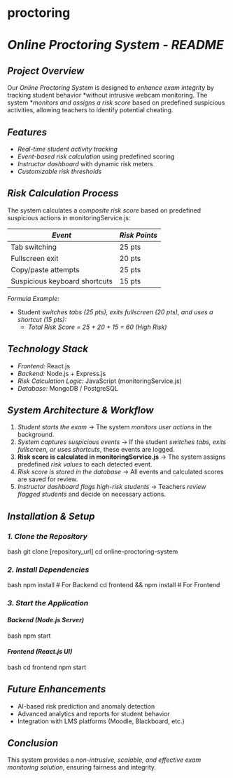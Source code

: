 # proctoring
# *Online Proctoring System - README*

## *Project Overview*
Our *Online Proctoring System* is designed to *enhance exam integrity* by tracking student behavior *without intrusive webcam monitoring. The system **monitors and assigns a risk score* based on predefined suspicious activities, allowing teachers to identify potential cheating.

## *Features*
- *Real-time student activity tracking*
- *Event-based risk calculation* using predefined scoring
- *Instructor dashboard* with dynamic risk meters
- *Customizable risk thresholds*

## *Risk Calculation Process*
The system calculates a *composite risk score* based on predefined suspicious actions in monitoringService.js:

| *Event*                       | *Risk Points* |
|---------------------------------|---------------|
| Tab switching                   | 25 pts       |
| Fullscreen exit                 | 20 pts       |
| Copy/paste attempts             | 25 pts       |
| Suspicious keyboard shortcuts    | 15 pts       |

*Formula Example:*
- Student *switches tabs (25 pts), exits fullscreen (20 pts), and uses a shortcut (15 pts):*
  - *Total Risk Score = 25 + 20 + 15 = 60 (High Risk)*

## *Technology Stack*
- *Frontend:* React.js
- *Backend:* Node.js + Express.js
- *Risk Calculation Logic:* JavaScript (monitoringService.js)
- *Database:* MongoDB / PostgreSQL

## *System Architecture & Workflow*
1. *Student starts the exam* → The system *monitors user actions* in the background.
2. *System captures suspicious events* → If the student *switches tabs, exits fullscreen, or uses shortcuts*, these events are logged.
3. **Risk score is calculated in monitoringService.js** → The system assigns predefined *risk values* to each detected event.
4. *Risk score is stored in the database* → All events and calculated scores are saved for review.
5. *Instructor dashboard flags high-risk students* → Teachers *review flagged students* and decide on necessary actions.

## *Installation & Setup*
### *1. Clone the Repository*
bash
 git clone [repository_url]
 cd online-proctoring-system

### *2. Install Dependencies*
bash
npm install  # For Backend
cd frontend && npm install  # For Frontend

### *3. Start the Application*
#### *Backend (Node.js Server)*
bash
npm start

#### *Frontend (React.js UI)*
bash
cd frontend
npm start


## *Future Enhancements*
- AI-based risk prediction and anomaly detection
- Advanced analytics and reports for student behavior
- Integration with LMS platforms (Moodle, Blackboard, etc.)

## *Conclusion*
This system provides a *non-intrusive, scalable, and effective exam monitoring solution*, ensuring fairness and integrity.
